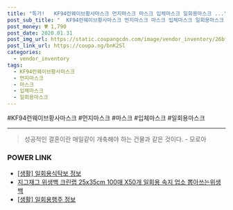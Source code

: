 ```yaml
--- 
title: "특가!   KF94런웨이브황사마스크 먼지마스크 마스크 입체마스크 일회용마스크 ..." 
post_sub_title: "  KF94런웨이브황사마스크 먼지마스크 마스크 입체마스크 일회용마스크 대형 KF94" 
post_money: ₩ 1,790 
post_date: 2020.01.31 
post_img_url: https://static.coupangcdn.com/image/vendor_inventory/26bf/19810aefab35b8fcb9181251589aa8c25df3422f307efd55c1c44f4d7565.jpg 
post_link_url: https://coupa.ng/bnK2Sl 
categories: 
  - vendor_inventory 
tags: 
  - KF94런웨이브황사마스크 
  - 먼지마스크 
  - 마스크 
  - 입체마스크 
  - 일회용마스크 
--- 
```

  #KF94런웨이브황사마스크 #먼지마스크 #마스크 #입체마스크 #일회용마스크 
<hr> 

> 성공적인 결혼이란 매일같이 개축해야 하는 건물과 같은 것이다. - 모로아 


### POWER LINK

* <a href="https://blog.naver.com/fasyy4321/221767157660" target="_blank"> [생활] 일회용식탁보 정보 </a>
* <a href="https://blog.naver.com/fasyy4321/221791266598" target="_blank">지그재그 위생백 크린랩 25x35cm 100매 X50개 일회용 속지 업소 뽑아쓰는위생백</a>
* <a href="https://blog.naver.com/santokki14/221770680437" target="_blank"> [생활] 일회용행주 정보 </a>
